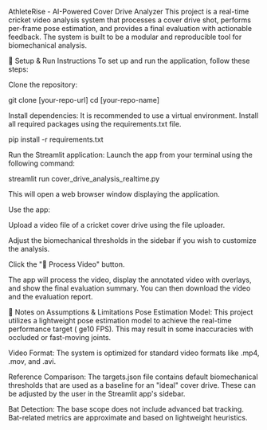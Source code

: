 AthleteRise - AI-Powered Cover Drive Analyzer
This project is a real-time cricket video analysis system that processes a cover drive shot, performs per-frame pose estimation, and provides a final evaluation with actionable feedback. The system is built to be a modular and reproducible tool for biomechanical analysis.

🚀 Setup & Run Instructions
To set up and run the application, follow these steps:

Clone the repository:

git clone [your-repo-url]
cd [your-repo-name]

Install dependencies:
It is recommended to use a virtual environment. Install all required packages using the requirements.txt file.

pip install -r requirements.txt

Run the Streamlit application:
Launch the app from your terminal using the following command:

streamlit run cover_drive_analysis_realtime.py

This will open a web browser window displaying the application.

Use the app:

Upload a video file of a cricket cover drive using the file uploader.

Adjust the biomechanical thresholds in the sidebar if you wish to customize the analysis.

Click the "🚀 Process Video" button.

The app will process the video, display the annotated video with overlays, and show the final evaluation summary. You can then download the video and the evaluation report.

📝 Notes on Assumptions & Limitations
Pose Estimation Model: This project utilizes a lightweight pose estimation model to achieve the real-time performance target (
ge10 FPS). This may result in some inaccuracies with occluded or fast-moving joints.

Video Format: The system is optimized for standard video formats like .mp4, .mov, and .avi.

Reference Comparison: The targets.json file contains default biomechanical thresholds that are used as a baseline for an "ideal" cover drive. These can be adjusted by the user in the Streamlit app's sidebar.

Bat Detection: The base scope does not include advanced bat tracking. Bat-related metrics are approximate and based on lightweight heuristics.
